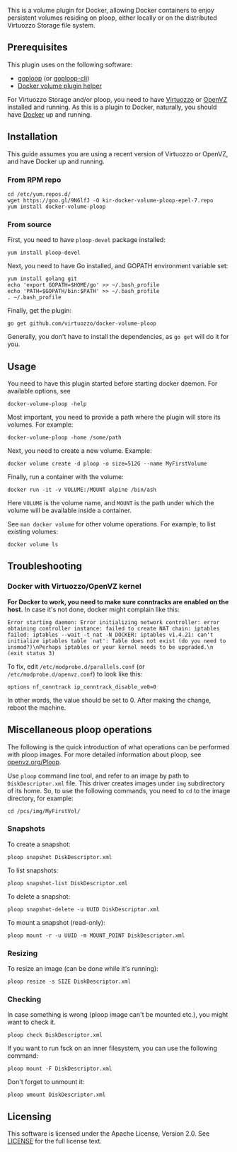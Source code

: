 This is a volume plugin for Docker, allowing Docker containers
to enjoy persistent volumes residing on ploop, either locally
or on the distributed Virtuozzo Storage file system.

## Prerequisites

This plugin uses on the following software:
* [goploop](https://github.com/kolyshkin/goploop) (or [goploop-cli](https://github.com/kolyshkin/goploop-cli))
* [Docker volume plugin helper](https://github.com/docker/go-plugins-helpers/tree/master/volume)

For Virtuozzo Storage and/or ploop, you need to have [Virtuozzo](https://virtuozzo.com/) or [OpenVZ](https://openvz.org/) installed and running. As this is a plugin to Docker, naturally, you should have [Docker](https://docker.com/) up and running.

## Installation

This guide assumes you are using a recent version of Virtuozzo or OpenVZ, and have Docker up and running.

### From RPM repo

```
cd /etc/yum.repos.d/
wget https://goo.gl/9N6lfJ -O kir-docker-volume-ploop-epel-7.repo
yum install docker-volume-ploop
```

### From source

First, you need to have ```ploop-devel``` package installed:

```yum install ploop-devel```

Next, you need to have Go installed, and GOPATH environment variable set:

```
yum install golang git
echo 'export GOPATH=$HOME/go' >> ~/.bash_profile
echo 'PATH=$GOPATH/bin:$PATH' >> ~/.bash_profile
. ~/.bash_profile
```
 
 Finally, get the plugin:
 
```go get github.com/virtuozzo/docker-volume-ploop```

Generally, you don't have to install the dependencies, as ```go get``` will do it for you.

## Usage

You need to have this plugin started before starting docker daemon.
For available options, see

```docker-volume-ploop -help```

Most important, you need to provide a path where the plugin will store
its volumes. For example:

```docker-volume-ploop -home /some/path```

Next, you need to create a new volume. Example:

```docker volume create -d ploop -o size=512G --name MyFirstVolume```

Finally, run a container with the volume:

```docker run -it -v VOLUME:/MOUNT alpine /bin/ash```

Here ```VOLUME``` is the volume name, and ```MOUNT``` is the path under which
the volume will be available inside a container.

See ```man docker volume``` for other volume operations. For example, to list existing volumes:
 
 ```docker volume ls```
 
## Troubleshooting
 
### Docker with Virtuozzo/OpenVZ kernel

**For Docker to work, you need to make sure conntracks are enabled on the host.** In case it's not done, docker might complain like this:

```Error starting daemon: Error initializing network controller: error obtaining controller instance: failed to create NAT chain: iptables failed: iptables --wait -t nat -N DOCKER: iptables v1.4.21: can't initialize iptables table `nat': Table does not exist (do you need to insmod?)\nPerhaps iptables or your kernel needs to be upgraded.\n (exit status 3)```

To fix, edit ```/etc/modprobe.d/parallels.conf``` (or ```/etc/modprobe.d/openvz.conf```) to look like this:

```options nf_conntrack ip_conntrack_disable_ve0=0```

In other words, the value should be set to 0. After making the change, reboot the machine.

## Miscellaneous ploop operations

The following is the quick introduction of what operations can be performed with ploop images. For more detailed information about ploop, see [openvz.org/Ploop](https://openvz.org/Ploop).

Use ```ploop``` command line tool, and refer to an image by path to ```DiskDescriptor.xml``` file. This driver creates images under ```img``` subdirectory of its home. So, to use the following commands, you need to ```cd``` to the image directory, for example:

```cd /pcs/img/MyFirstVol/```

### Snapshots

To create a snapshot:

```ploop snapshot DiskDescriptor.xml```

To list snapshots:

```ploop snapshot-list DiskDescriptor.xml```
 
To delete a snapshot:

```ploop snapshot-delete -u UUID DiskDescriptor.xml```
 
To mount a snapshot (read-only):

```ploop mount -r -u UUID -m MOUNT_POINT DiskDescriptor.xml```
 
### Resizing
 
To resize an image (can be done while it's running):

```ploop resize -s SIZE DiskDescriptor.xml```
 
### Checking

In case something is wrong (ploop image can't be mounted etc.), you might want to check it.

```ploop check DiskDescriptor.xml```

If you want to run fsck on an inner filesystem, you can use the following command:

```ploop mount -F DiskDescriptor.xml```

Don't forget to unmount it:

```ploop umount DiskDescriptor.xml```

## Licensing

This software is licensed under the Apache License, Version 2.0. See
[LICENSE](https://github.com/kolyshkin/docker-volume-ploop/blob/master/LICENSE)
for the full license text.
